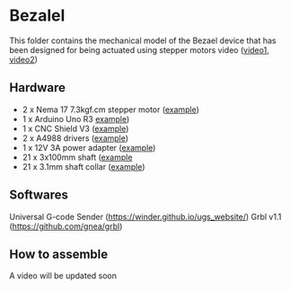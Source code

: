 # Bezalel

This folder contains the mechanical model of the Bezael device that has been designed for being actuated using stepper motors video ([video1](https://youtube.com/shorts/rH5o1_4vkyY), [video2](https://youtube.com/shorts/BmYJGurla8U))

## Hardware
* 2 x Nema 17 7.3kgf.cm stepper motor ([example](https://pt.aliexpress.com/item/4000199292267.html))
* 1 x Arduino Uno R3 [example](https://www.amazon.com/Arduino-A000066-ARDUINO-UNO-R3/dp/B008GRTSV6))
* 1 x CNC Shield V3 ([example](https://www.amazon.com/HiLetgo%C2%AE-Engraver-Printer-Expansion-Arduino/dp/B01D2HL9T8))
* 2 x A4988 drivers ([example](https://www.amazon.com/HUAREW-Stepstick-Arduino-Printer-Robotics/dp/B0CS3LJYKG))
* 1 x 12V 3A power adapter ([example](https://www.amazon.com/Mounted-100-240V-Switching-Transformer-Connector/dp/B087NPBC1W?th=1))
* 21 x 3x100mm shaft ([example](https://aliexpress.com/item/32967805012.html)
* 21 x 3.1mm shaft collar ([example](https://pt.aliexpress.com/item/1005003321096391.html))

## Softwares
Universal G-code Sender (https://winder.github.io/ugs_website/)
Grbl v1.1 (https://github.com/gnea/grbl)

## How to assemble
A video will be updated soon
